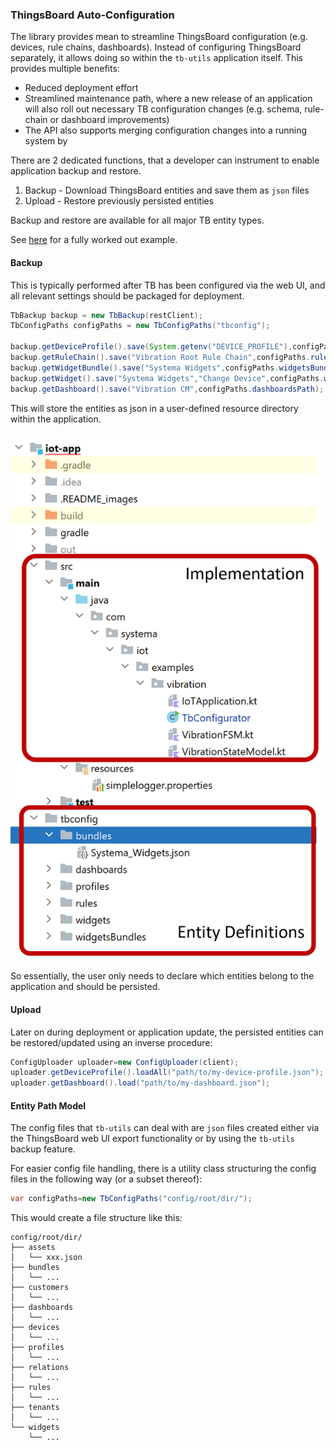 
### ThingsBoard Auto-Configuration

The library provides mean to streamline ThingsBoard configuration (e.g. devices, rule chains, dashboards). Instead of configuring ThingsBoard separately, it
allows doing so within the `tb-utils` application itself. This provides multiple benefits:

* Reduced deployment effort
* Streamlined maintenance path, where a new release of an application will also roll out necessary TB configuration
  changes (e.g. schema, rule-chain or dashboard improvements)
* The API also supports merging configuration changes into a running system by

There are 2 dedicated functions, that a developer can instrument to enable application backup and restore.

1. Backup - Download ThingsBoard entities and save them as `json` files
2. Upload - Restore previously persisted entities

Backup and restore are available for all major TB entity types.

See [here](examples/vibration-monitoring/iot-app/src/main/java/com/systema/iot/examples/vibration/TbConfigurator.java)
for a fully worked out example.

#### Backup

This is typically performed after TB has been configured via the web UI, and all relevant settings should be packaged
for deployment.

```java
TbBackup backup = new TbBackup(restClient);
TbConfigPaths configPaths = new TbConfigPaths("tbconfig");

backup.getDeviceProfile().save(System.getenv("DEVICE_PROFILE"),configPaths.profilesPath);
backup.getRuleChain().save("Vibration Root Rule Chain",configPaths.rulesPath);
backup.getWidgetBundle().save("Systema Widgets",configPaths.widgetsBundlePath);
backup.getWidget().save("Systema Widgets","Change Device",configPaths.widgetsPath);
backup.getDashboard().save("Vibration CM",configPaths.dashboardsPath);
```

This will store the entities as json in a user-defined resource directory within the application.

![](docs/userguide/docs/images/entity_persistence_directory_layout.png)

So essentially, the user only needs to declare which entities belong to the application and should be persisted.

#### Upload

Later on during deployment or application update, the persisted entities can be restored/updated using an inverse
procedure:

```java
ConfigUploader uploader=new ConfigUploader(client);
uploader.getDeviceProfile().loadAll("path/to/my-device-profile.json");
uploader.getDashboard().load("path/to/my-dashboard.json");
```

#### Entity Path Model

The config files that `tb-utils` can deal with are `json` files created either via the ThingsBoard web UI export
functionality or by using the `tb-utils` backup feature.

For easier config file handling, there is a utility class structuring the config files in the following way (or a subset
thereof):

```java
var configPaths=new TbConfigPaths("config/root/dir/");
```

This would create a file structure like this:

```
config/root/dir/
├── assets
│   └── xxx.json
├── bundles
│   └── ...
├── customers
│   └── ...
├── dashboards
│   └── ...
├── devices
│   └── ...
├── profiles
│   └── ...
├── relations
│   └── ...
├── rules
│   └── ...
├── tenants
│   └── ...
└── widgets
    └── ...
```